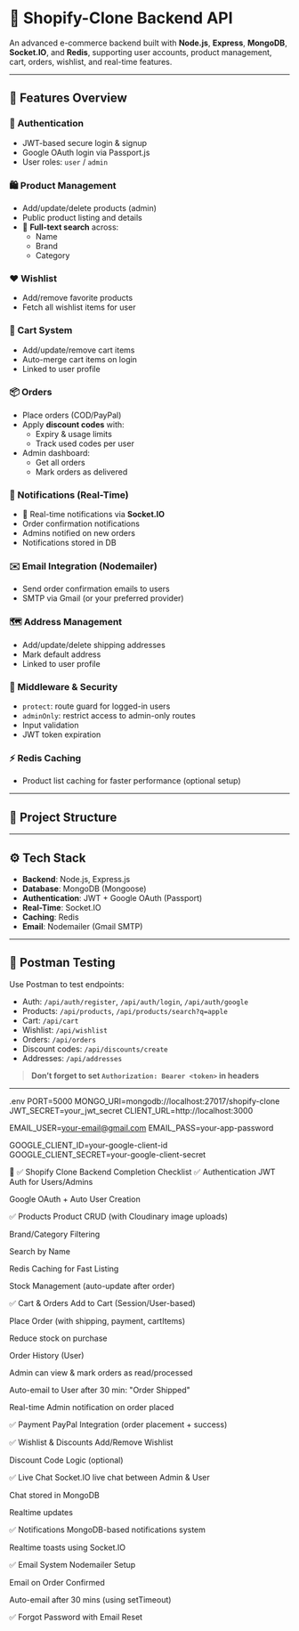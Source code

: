 # 🛒 Shopify-Clone Backend API

An advanced e-commerce backend built with **Node.js**, **Express**, **MongoDB**, **Socket.IO**, and **Redis**, supporting user accounts, product management, cart, orders, wishlist, and real-time features.

---

## 🚀 Features Overview

### 👤 Authentication
- JWT-based secure login & signup
- Google OAuth login via Passport.js
- User roles: `user` / `admin`

### 🛍️ Product Management
- Add/update/delete products (admin)
- Public product listing and details
- 🔎 **Full-text search** across:
  - Name
  - Brand
  - Category

### ❤️ Wishlist
- Add/remove favorite products
- Fetch all wishlist items for user

### 🛒 Cart System
- Add/update/remove cart items
- Auto-merge cart items on login
- Linked to user profile

### 📦 Orders
- Place orders (COD/PayPal)
- Apply **discount codes** with:
  - Expiry & usage limits
  - Track used codes per user
- Admin dashboard:
  - Get all orders
  - Mark orders as delivered

### 💬 Notifications (Real-Time)
- 🔔 Real-time notifications via **Socket.IO**
- Order confirmation notifications
- Admins notified on new orders
- Notifications stored in DB

### ✉️ Email Integration (Nodemailer)
- Send order confirmation emails to users
- SMTP via Gmail (or your preferred provider)

### 🗺️ Address Management
- Add/update/delete shipping addresses
- Mark default address
- Linked to user profile

### 🔐 Middleware & Security
- `protect`: route guard for logged-in users
- `adminOnly`: restrict access to admin-only routes
- Input validation
- JWT token expiration

### ⚡ Redis Caching
- Product list caching for faster performance (optional setup)

---

## 📁 Project Structure


---

## ⚙️ Tech Stack

- **Backend**: Node.js, Express.js
- **Database**: MongoDB (Mongoose)
- **Authentication**: JWT + Google OAuth (Passport)
- **Real-Time**: Socket.IO
- **Caching**: Redis
- **Email**: Nodemailer (Gmail SMTP)

---

## 🧪 Postman Testing

Use Postman to test endpoints:

- Auth: `/api/auth/register`, `/api/auth/login`, `/api/auth/google`
- Products: `/api/products`, `/api/products/search?q=apple`
- Cart: `/api/cart`
- Wishlist: `/api/wishlist`
- Orders: `/api/orders`
- Discount codes: `/api/discounts/create`
- Addresses: `/api/addresses`

> **Don’t forget to set `Authorization: Bearer <token>` in headers**

---

.env 
PORT=5000
MONGO_URI=mongodb://localhost:27017/shopify-clone
JWT_SECRET=your_jwt_secret
CLIENT_URL=http://localhost:3000

EMAIL_USER=your-email@gmail.com
EMAIL_PASS=your-app-password

GOOGLE_CLIENT_ID=your-google-client-id
GOOGLE_CLIENT_SECRET=your-google-client-secret

🛒 ✅ Shopify Clone Backend Completion Checklist
✅ Authentication
 JWT Auth for Users/Admins

 Google OAuth + Auto User Creation

✅ Products
 Product CRUD (with Cloudinary image uploads)

 Brand/Category Filtering

 Search by Name

 Redis Caching for Fast Listing

 Stock Management (auto-update after order)

✅ Cart & Orders
 Add to Cart (Session/User-based)

 Place Order (with shipping, payment, cartItems)

 Reduce stock on purchase

 Order History (User)

 Admin can view & mark orders as read/processed

 Auto-email to User after 30 min: "Order Shipped"

 Real-time Admin notification on order placed

✅ Payment
 PayPal Integration (order placement + success)

✅ Wishlist & Discounts
 Add/Remove Wishlist

 Discount Code Logic (optional)

✅ Live Chat
 Socket.IO live chat between Admin & User

 Chat stored in MongoDB

 Realtime updates

✅ Notifications
 MongoDB-based notifications system

 Realtime toasts using Socket.IO

✅ Email System
 Nodemailer Setup

 Email on Order Confirmed

 Auto-email after 30 mins (using setTimeout)

 ✅ Forgot Password with Email Reset